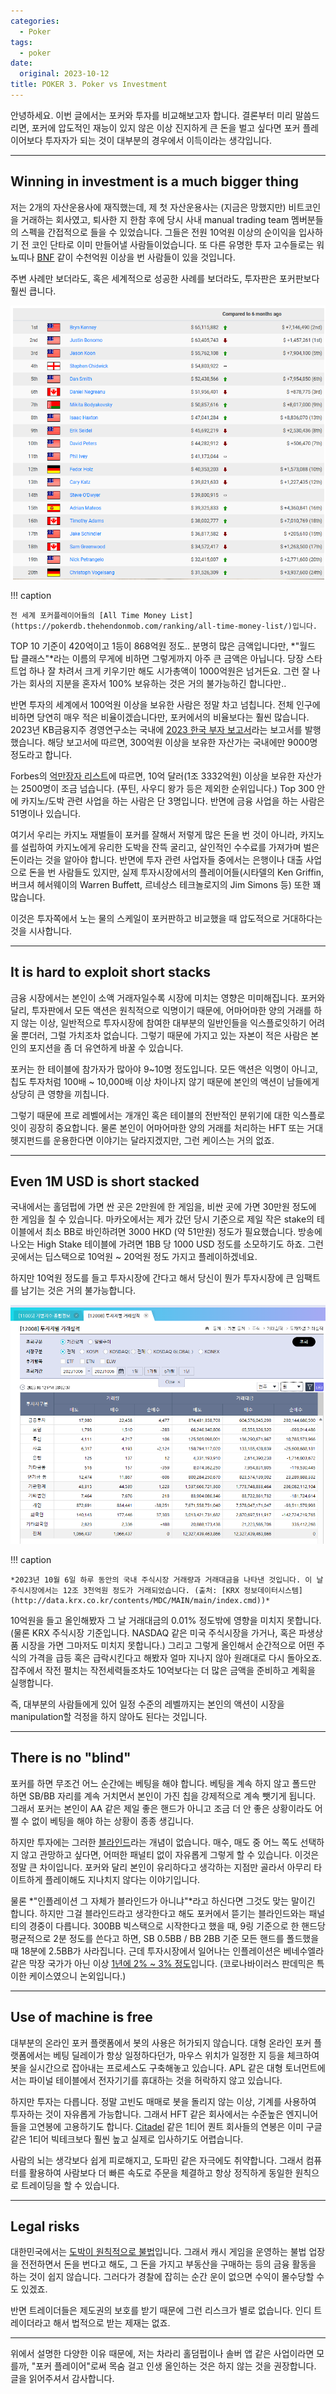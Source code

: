 ```yaml
---
categories:
  - Poker
tags:
  - poker
date:
  original: 2023-10-12
title: POKER 3. Poker vs Investment
---
```


안녕하세요. 이번 글에서는 포커와 투자를 비교해보고자 합니다.
결론부터 미리 말씀드리면, 포커에 압도적인 재능이 있지 않은 이상 진지하게 큰 돈을 벌고 싶다면 포커 플레이어보다 투자자가 되는 것이 대부분의 경우에서 이득이라는 생각입니다.

<!-- more -->
---

## Winning in investment is a much bigger thing

저는 2개의 자산운용사에 재직했는데, 제 첫 자산운용사는 (지금은 망했지만) 비트코인을 거래하는 회사였고, 퇴사한 지 한참 후에 당시 사내 manual trading team 멤버분들의 스펙을 간접적으로 들을 수 있었습니다.
그들은 전원 10억원 이상의 순이익을 입사하기 전 코인 단타로 이미 만들어낼 사람들이었습니다.
또 다른 유명한 투자 고수들로는 워뇨띠나 [BNF](https://medium.com/@pareto_investor/bnf-day-trading-legend-939bd89c1067) 같이 수천억원 이상을 번 사람들이 있을 것입니다.

주변 사례만 보더라도, 혹은 세계적으로 성공한 사례를 보더라도, 투자판은 포커판보다 훨씬 큽니다.

![img](/assets/posts/poker/vs_investment/all_time_money_list.png)

!!! caption

    전 세계 포커플레이어들의 [All Time Money List](https://pokerdb.thehendonmob.com/ranking/all-time-money-list/)입니다.

TOP 10 기준이 420억이고 1등이 868억원 정도.. 분명히 많은 금액입니다만, *"월드 탑 클래스"*라는 이름의 무게에 비하면 그렇게까지 아주 큰 금액은 아닙니다.
당장 스타트업 하나 잘 차려서 크게 키우기만 해도 시가총액이 1000억원은 넘거든요.
그런 잘 나가는 회사의 지분을 혼자서 100% 보유하는 것은 거의 불가능하긴 합니다만..

반면 투자의 세계에서 100억원 이상을 보유한 사람은 정말 차고 넘칩니다.
전체 인구에 비하면 당연히 매우 적은 비율이겠습니다만, 포커에서의 비율보다는 훨씬 많습니다.
2023년 KB금융지주 경영연구소는 국내에 [2023 한국 부자 보고서](https://biz.heraldcorp.com/view.php?ud=20231218000037#:~:text=100%EC%96%B5%EC%9B%90%20%EC%9D%B4%EC%83%81%20%EC%9E%90%EC%82%B0%EA%B0%80%20%EC%88%98%EA%B0%80,%25%ED%8F%AC%EC%9D%B8%ED%8A%B8(p)%20%EC%BB%A4%EC%A1%8C%EB%8B%A4.)라는 보고서를 발행했습니다.
해당 보고서에 따르면, 300억원 이상을 보유한 자산가는 국내에만 9000명 정도라고 합니다.

Forbes의 [억만장자 리스트](https://www.forbes.com/real-time-billionaires/#2f8afecf3d78)에 따르면, 10억 달러(1조 3332억원) 이상을 보유한 자산가는 2500명이 조금 넘습니다. (푸틴, 사우디 왕가 등은 제외한 순위입니다.)
Top 300 안에 카지노/도박 관련 사업을 하는 사람은 단 3명입니다.
반면에 금융 사업을 하는 사람은 51명이나 있습니다.

여기서 우리는 카지노 재벌들이 포커를 잘해서 저렇게 많은 돈을 번 것이 아니라, 카지노를 설립하여 카지노에게 유리한 도박을 잔뜩 굴리고, 살인적인 수수료를 가져가며 벌은 돈이라는 것을 알아야 합니다.
반면에 투자 관련 사업자들 중에서는 은행이나 대출 사업으로 돈을 번 사람들도 있지만,
실제 투자시장에서의 플레이어들(시타델의 Ken Griffin, 버크셔 헤서웨이의 Warren Buffett, 르네상스 테크놀로지의 Jim Simons 등) 또한 꽤 많습니다.

이것은 투자쪽에서 노는 물의 스케일이 포커판하고 비교했을 때 압도적으로 거대하다는 것을 시사합니다.

---

## It is hard to exploit short stacks

금융 시장에서는 본인이 소액 거래자일수록 시장에 미치는 영향은 미미해집니다.
포커와 달리, 투자판에서 모든 액션은 원칙적으로 익명이기 때문에, 어마어마한 양의 거래를 하지 않는 이상, 일반적으로 투자시장에 참여한 대부분의 일반인들을 익스플로잇하기 어려울 뿐더러, 그럴 가치조차 없습니다.
그렇기 때문에 가지고 있는 자본이 적은 사람은 본인의 포지션을 좀 더 유연하게 바꿀 수 있습니다.

포커는 한 테이블에 참가자가 많아야 9~10명 정도입니다.
모든 액션은 익명이 아니고, 칩도 투자처럼 100배 ~ 10,000배 이상 차이나지 않기 때문에 본인의 액션이 남들에게 상당히 큰 영향을 끼칩니다.

그렇기 때문에 프로 레벨에서는 개개인 혹은 테이블의 전반적인 분위기에 대한 익스플로잇이 굉장히 중요합니다.
물론 본인이 어마어마한 양의 거래를 처리하는 HFT 또는 거대 헷지펀드를 운용한다면 이야기는 달라지겠지만, 그런 케이스는 거의 없죠.

---

## Even 1M USD is short stacked

국내에서는 홀덤펍에 가면 싼 곳은 2만원에 한 게임을, 비싼 곳에 가면 30만원 정도에 한 게임을 칠 수 있습니다.
마카오에서는 제가 갔던 당시 기준으로 제일 작은 stake의 테이블에서 최소 BB로 바인하려면 3000 HKD (약 51만원) 정도가 필요했습니다.
방송에 나오는 High Stake 테이블에 가려면 1BB 당 1000 USD 정도를 소모하기도 하죠. 그런 곳에서는 딥스택으로 10억원 ~ 20억원 정도 가지고 플레이하겠네요.

하지만 10억원 정도를 들고 투자시장에 간다고 해서 당신이 뭔가 투자시장에 큰 임팩트를 남기는 것은 거의 불가능합니다.

![img](/assets/posts/poker/vs_investment/kospi_stock_stats20231006.png)

!!! caption

    *2023년 10월 6일 하루 동안의 국내 주식시장 거래량과 거래대금을 나타낸 것입니다. 이 날 주식시장에서는 12조 3천억원 정도가 거래되었습니다. (출처: [KRX 정보데이터시스템](http://data.krx.co.kr/contents/MDC/MAIN/main/index.cmd))*

10억원을 들고 올인해봤자 그 날 거래대금의 0.01% 정도밖에 영향을 미치지 못합니다.
(물론 KRX 주식시장 기준입니다. NASDAQ 같은 미국 주식시장을 가거나, 혹은 파생상품 시장을 가면 그마저도 미치지 못합니다.)
그리고 그렇게 올인해서 순간적으로 어떤 주식의 가격을 급등 혹은 급락시킨다고 해봤자 얼마 지나지 않아 원래대로 다시 돌아오죠.
잡주에서 작전 펼치는 작전세력들조차도 10억보다는 더 많은 금액을 준비하고 계획을 실행합니다.

즉, 대부분의 사람들에게 있어 일정 수준의 레벨까지는 본인의 액션이 시장을 manipulation할 걱정을 하지 않아도 된다는 것입니다.

---

## There is no "blind"

포커를 하면 무조건 어느 순간에는 베팅을 해야 합니다.
베팅을 계속 하지 않고 폴드만 하면 SB/BB 자리를 계속 거치면서 본인이 가진 칩을 강제적으로 계속 뺏기게 됩니다.
그래서 포커는 본인이 AA 같은 제일 좋은 핸드가 아니고 조금 더 안 좋은 상황이라도 어쩔 수 없이 베팅을 해야 하는 상황이 종종 생깁니다.

하지만 투자에는 그러한 [블라인드](https://en.wikipedia.org/wiki/Blind_(poker))라는 개념이 없습니다.
매수, 매도 중 어느 쪽도 선택하지 않고 관망하고 싶다면, 어떠한 패널티 없이 자유롭게 그렇게 할 수 있습니다.
이것은 정말 큰 차이입니다.
포커와 달리 본인이 유리하다고 생각하는 지점만 골라서 아무리 타이트하게 플레이해도 지나치지 않다는 이야기입니다.

물론 *"인플레이션 그 자체가 블라인드가 아니냐"*라고 하신다면 그것도 맞는 말이긴 합니다.
하지만 그걸 블라인드라고 생각한다고 해도 포커에서 뜯기는 블라인드와는 패널티의 경중이 다릅니다.
300BB 빅스택으로 시작한다고 했을 때, 9링 기준으로 한 핸드당 평균적으로 2분 정도를 쓴다고 하면, SB 0.5BB / BB 2BB 기준 모든 핸드를 폴드했을 때 18분에 2.5BB가 사라집니다.
근데 투자시장에서 일어나는 인플레이션은 베네수엘라 같은 막장 국가가 아닌 이상 [1년에 2% ~ 3% 정도](https://www.usinflationcalculator.com/inflation/current-inflation-rates/)입니다. (코로나바이러스 판데믹은 특이한 케이스였으니 논외입니다.)

---

## Use of machine is free

대부분의 온라인 포커 플랫폼에서 봇의 사용은 허가되지 않습니다.
대형 온라인 포커 플랫폼에서는 베팅 딜레이가 항상 일정하다던가, 마우스 위치가 일정한 지 등을 체크하여 봇을 실시간으로 잡아내는 프로세스도 구축해놓고 있습니다.
APL 같은 대형 토너먼트에서는 파이널 테이블에서 전자기기를 휴대하는 것을 허락하지 않고 있습니다.

하지만 투자는 다릅니다.
정말 고빈도 매매로 봇을 돌리지 않는 이상, 기계를 사용하여 투자하는 것이 자유롭게 가능합니다.
그래서 HFT 같은 회사에서는 수준높은 엔지니어들을 고연봉에 고용하기도 합니다.
[Citadel](https://www.levels.fyi/companies/citadel/salaries) 같은 1티어 퀀트 회사들의 연봉은 이미 구글 같은 1티어 빅테크보다 훨씬 높고 실제로 입사하기도 어렵습니다.

사람의 뇌는 생각보다 쉽게 피로해지고, 도파민 같은 자극에도 취약합니다.
그래서 컴퓨터를 활용하여 사람보다 더 빠른 속도로 주문을 체결하고 항상 정직하게 동일한 원칙으로 트레이딩을 할 수 있습니다.

---

## Legal risks

대한민국에서는 [도박이 원칙적으로 불법](../2/#cash-game-is-illegal-here)입니다.
그래서 캐시 게임을 운영하는 불법 업장을 전전하면서 돈을 번다고 해도, 그 돈을 가지고 부동산을 구매하는 등의 금융 활동을 하는 것이 쉽지 않습니다.
그러다가 경찰에 잡히는 순간 운이 없으면 수익이 몰수당할 수도 있겠죠.

반면 트레이더들은 제도권의 보호를 받기 때문에 그런 리스크가 별로 없습니다.
인디 트레이더라고 해서 법적으로 받는 제재는 없죠.

---

위에서 설명한 다양한 이유 때문에, 저는 차라리 홀덤펍이나 솔버 앱 같은 사업이라면 모를까, "포커 플레이어"로써 목숨 걸고 인생 올인하는 것은 하지 않는 것을 권장합니다.
글을 읽어주셔서 감사합니다.
